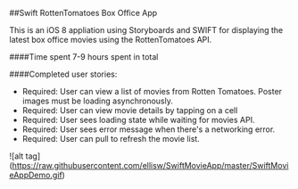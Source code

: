 ##Swift RottenTomatoes Box Office App

This is an iOS 8 appliation using Storyboards and SWIFT for displaying the latest box office movies using the RottenTomatoes API.

####Time spent
7-9 hours spent in total

####Completed user stories:

  * Required: User can view a list of movies from Rotten Tomatoes. Poster images must be loading asynchronously.
  * Required: User can view movie details by tapping on a cell
  * Required: User sees loading state while waiting for movies API.
  * Required: User sees error message when there's a networking error.
  * Required: User can pull to refresh the movie list.

![alt tag] (https://raw.githubusercontent.com/ellisw/SwiftMovieApp/master/SwiftMovieAppDemo.gif)
